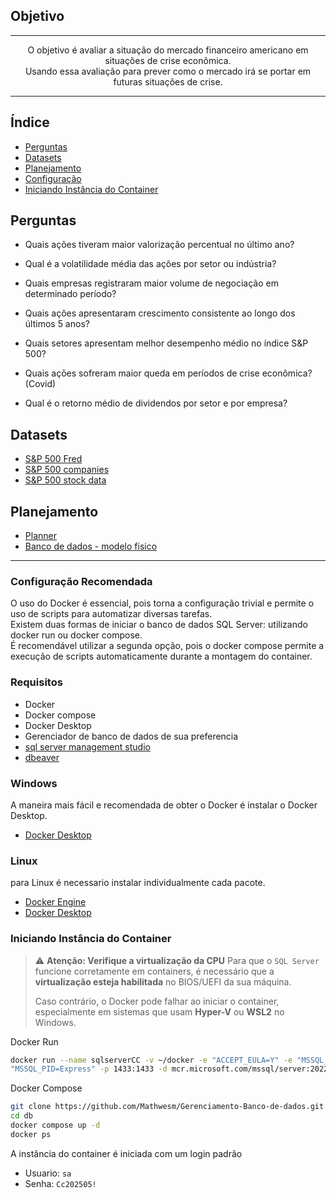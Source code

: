 ## Objetivo

---

<p align="center">
  O objetivo é avaliar a situação do mercado financeiro americano em situações de crise econômica.<br />
  Usando essa avaliação para prever como o mercado irá se portar em futuras situações de crise.<br />
</p>

---

## Índice
- [Perguntas](#perguntas)
- [Datasets](#datasets)
- [Planejamento](#planejamento)
- [Configuração](#configuração-recomendada)
- [Iniciando Instância do Container](#iniciando-instância-do-container)

## Perguntas
- Quais ações tiveram maior valorização percentual no último ano?

- Qual é a volatilidade média das ações por setor ou indústria?

- Quais empresas registraram maior volume de negociação em determinado período?

- Quais ações apresentaram crescimento consistente ao longo dos últimos 5 anos?

- Quais setores apresentam melhor desempenho médio no índice S&P 500?

- Quais ações sofreram maior queda em períodos de crise econômica? (Covid)

- Qual é o retorno médio de dividendos por setor e por empresa?


## Datasets
- [S&P 500 Fred](datasets/S&P500-fred.csv)
- [S&P 500 companies](datasets/S&P-500-companies.csv)
- [S&P 500 stock data](https://www.kaggle.com/datasets/camnugent/sandp500)

## Planejamento
- [Planner](https://trello.com/invite/b/KkIiciFk/ATTIc77290b98b15e3589e6f2e7ea4d9dad3915E3CA4/gest-o-de-tarefas-scrum)
- [Banco de dados - modelo fisico](https://drive.google.com/file/d/1AMSSVLgTu009XKA2OgShzxKs-iADlm3w/view?usp=sharing)

---

### Configuração Recomendada
O uso do Docker é essencial, pois torna a configuração trivial e permite o uso de scripts para automatizar diversas tarefas.<br />
Existem duas formas de iniciar o banco de dados SQL Server: utilizando docker run ou docker compose.<br />
É recomendável utilizar a segunda opção, pois o docker compose permite a execução de scripts automaticamente durante a montagem do container.<br />

### Requisitos
- Docker
- Docker compose
- Docker Desktop
- Gerenciador de banco de dados de sua preferencia
- [sql server management studio](https://learn.microsoft.com/en-us/ssms/install/install) 
- [dbeaver](https://dbeaver.io/)



### Windows
A maneira mais fácil e recomendada de obter o Docker é instalar o Docker Desktop.
- [Docker Desktop](https://docs.docker.com/desktop/setup/install/windows-install/)

### Linux
para Linux é necessario instalar individualmente cada pacote.
- [Docker Engine](https://docs.docker.com/engine/install/)
- [Docker Desktop](https://docs.docker.com/desktop/setup/install/linux/)

### Iniciando Instância do Container
> ⚠️ **Atenção: Verifique a virtualização da CPU**
> Para que o `SQL Server` funcione corretamente em containers, é necessário que a **virtualização esteja habilitada** no BIOS/UEFI da sua máquina.
>
> Caso contrário, o Docker pode falhar ao iniciar o container, especialmente em sistemas que usam **Hyper-V** ou **WSL2** no Windows.

Docker Run
```bash
docker run --name sqlserverCC -v ~/docker -e "ACCEPT_EULA=Y" -e "MSSQL_SA_PASSWORD=Cc202505!" -e \
"MSSQL_PID=Express" -p 1433:1433 -d mcr.microsoft.com/mssql/server:2022-latest
```
Docker Compose
```bash
git clone https://github.com/Mathwesm/Gerenciamento-Banco-de-dados.git db
cd db
docker compose up -d
docker ps
```
A instância do container é iniciada com um login padrão
- Usuario: `sa`
- Senha: `Cc202505!`
